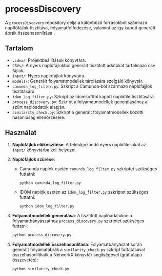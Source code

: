 # processDiscovery

A `processDiscovery` repository célja a különböző forrásokból számrazó naplfófájlok tisztítása, folyamatfelfedezése, valamint az így kapott generált ábrák összehasonlítása.

## Tartalom

- `.idea/`: Projektbeállítások könyvtára.
- `CSVs/`: A nyers naplófájlokból generált tisztított adatokat tartalmazo csv fájlok.
- `input/`: Nyers naplófájlok könyvtára.
- `models/`: Generált folyamatmodellek tárolására szolgáló könyvtár.
- `camunda_log_filter.py`: Szkript a Camunda-ból származó naplófájjlok tisztítására.
- `idom_log_filter.py`: Szkript az Idomsofttól kapott naplófile tisztítására.
- `process_discovery.py`: Szkript a folyamatmodellek generálásához a szűrt naplóadatok alapján.
- `similarity_check.py`: Szkript a generált folyamatmodellek közötti hasonlóság ellenőrzésére.

## Használat

1. **Naplófájlok előkészítése**: A feldolgozandó nyers naplófile-okat az `input/` könyvtárba kell helyezni.

2. **Naplófájlok szűrése**:
   - Camunda naplók esetén `camunda_log_filter.py` szkriptet szükséges futtatni:
     ```bash
     python camunda_log_filter.py
     ```
   - IDOM naplók esetén az `idom_log_filter.py` szkriptet szükséges futtatni:
     ```bash
     python idom_log_filter.py
     ```

3. **Folyamatmodellek generálása**: A tisztított naplóadatokon a folyamatbányászathoz  `process_discovery.py` szkriptet szükséges futtatni:
   ```bash
   python process_discovery.py

3. **Folyamatmodellek összehasonlítása**: Folyamatbányászat során generált folyamatábrák a `similarity_check.py` szkript futtatásával összehasonlíthatk a NetworkX könyvtár segítségével (gráf alapú összevetés):
   ```bash
   python similarity_check.py
